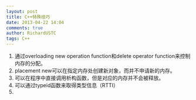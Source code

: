 ```yaml
---
layout: post
title: C++特殊技巧
date: 2013-04-22 14:04
comments: true
author: RichardUSTC
tags: C++
---
```

<ol>
<li>通过overloading new operation function和delete operator function来控制内存的分配。</li>
<li>placement new可以在指定内存处创建新对象，而并不申请新的内存。</li>
<li>可以在程序中直接调用析构函数，但是对应的内存并不会被释放。</li>
<li>可以通过typeid函数来取得类型信息（RTTI）</li>
<li></li>
</ol>